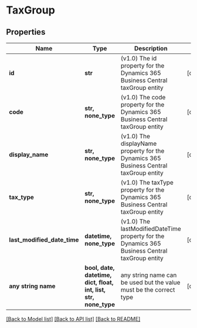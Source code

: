 # TaxGroup


## Properties
Name | Type | Description | Notes
------------ | ------------- | ------------- | -------------
**id** | **str** | (v1.0) The id property for the Dynamics 365 Business Central taxGroup entity | [optional] 
**code** | **str, none_type** | (v1.0) The code property for the Dynamics 365 Business Central taxGroup entity | [optional] 
**display_name** | **str, none_type** | (v1.0) The displayName property for the Dynamics 365 Business Central taxGroup entity | [optional] 
**tax_type** | **str, none_type** | (v1.0) The taxType property for the Dynamics 365 Business Central taxGroup entity | [optional] 
**last_modified_date_time** | **datetime, none_type** | (v1.0) The lastModifiedDateTime property for the Dynamics 365 Business Central taxGroup entity | [optional] 
**any string name** | **bool, date, datetime, dict, float, int, list, str, none_type** | any string name can be used but the value must be the correct type | [optional]

[[Back to Model list]](../README.md#documentation-for-models) [[Back to API list]](../README.md#documentation-for-api-endpoints) [[Back to README]](../README.md)


